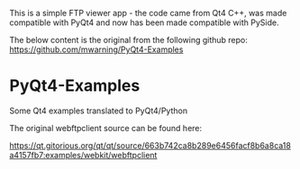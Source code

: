 This is a simple FTP viewer app - the code came from Qt4 C++, was made compatible with PyQt4 and now has been made compatible with PySide.


The below content is the original from the following github repo:
https://github.com/mwarning/PyQt4-Examples

PyQt4-Examples
==============

Some Qt4 examples translated to PyQt4/Python

The original webftpclient source can be found here:

https://qt.gitorious.org/qt/qt/source/663b742ca8b289e6456facf8b6a8ca18a4157fb7:examples/webkit/webftpclient
